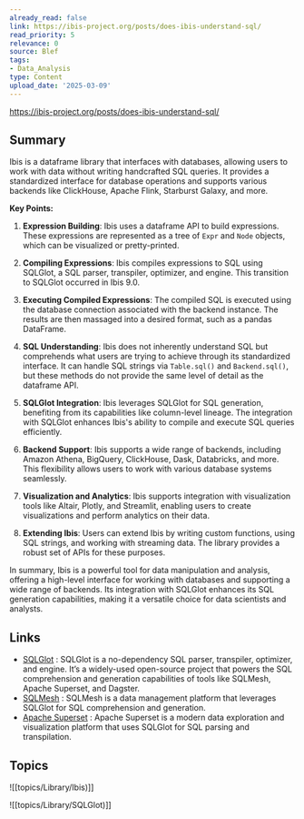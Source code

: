 ```yaml
---
already_read: false
link: https://ibis-project.org/posts/does-ibis-understand-sql/
read_priority: 5
relevance: 0
source: Blef
tags:
- Data_Analysis
type: Content
upload_date: '2025-03-09'
---
```


https://ibis-project.org/posts/does-ibis-understand-sql/
## Summary

Ibis is a dataframe library that interfaces with databases, allowing users to work with data without writing handcrafted SQL queries. It provides a standardized interface for database operations and supports various backends like ClickHouse, Apache Flink, Starburst Galaxy, and more.

**Key Points:**

1. **Expression Building**: Ibis uses a dataframe API to build expressions. These expressions are represented as a tree of `Expr` and `Node` objects, which can be visualized or pretty-printed.

2. **Compiling Expressions**: Ibis compiles expressions to SQL using SQLGlot, a SQL parser, transpiler, optimizer, and engine. This transition to SQLGlot occurred in Ibis 9.0.

3. **Executing Compiled Expressions**: The compiled SQL is executed using the database connection associated with the backend instance. The results are then massaged into a desired format, such as a pandas DataFrame.

4. **SQL Understanding**: Ibis does not inherently understand SQL but comprehends what users are trying to achieve through its standardized interface. It can handle SQL strings via `Table.sql()` and `Backend.sql()`, but these methods do not provide the same level of detail as the dataframe API.

5. **SQLGlot Integration**: Ibis leverages SQLGlot for SQL generation, benefiting from its capabilities like column-level lineage. The integration with SQLGlot enhances Ibis's ability to compile and execute SQL queries efficiently.

6. **Backend Support**: Ibis supports a wide range of backends, including Amazon Athena, BigQuery, ClickHouse, Dask, Databricks, and more. This flexibility allows users to work with various database systems seamlessly.

7. **Visualization and Analytics**: Ibis supports integration with visualization tools like Altair, Plotly, and Streamlit, enabling users to create visualizations and perform analytics on their data.

8. **Extending Ibis**: Users can extend Ibis by writing custom functions, using SQL strings, and working with streaming data. The library provides a robust set of APIs for these purposes.

In summary, Ibis is a powerful tool for data manipulation and analysis, offering a high-level interface for working with databases and supporting a wide range of backends. Its integration with SQLGlot enhances its SQL generation capabilities, making it a versatile choice for data scientists and analysts.
## Links

- [SQLGlot](https://sqlglot.com/sqlglot.html) : SQLGlot is a no-dependency SQL parser, transpiler, optimizer, and engine. It’s a widely-used open-source project that powers the SQL comprehension and generation capabilities of tools like SQLMesh, Apache Superset, and Dagster.
- [SQLMesh](https://github.com/TobikoData/sqlmesh) : SQLMesh is a data management platform that leverages SQLGlot for SQL comprehension and generation.
- [Apache Superset](https://github.com/apache/superset) : Apache Superset is a modern data exploration and visualization platform that uses SQLGlot for SQL parsing and transpilation.

## Topics

![[topics/Library/Ibis)]]

![[topics/Library/SQLGlot)]]